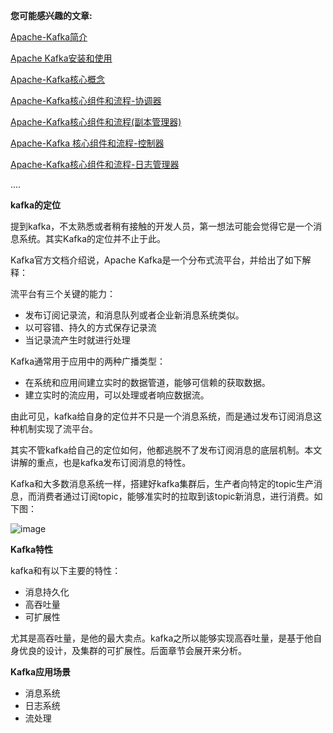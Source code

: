 **您可能感兴趣的文章:**

[Apache-Kafka简介](images/http://link.zhihu.com/?target=http%3A//mp.weixin.qq.com/s%3F__biz%3DMzU3MzgwNTU2Mg%3D%3D%26mid%3D100000482%26idx%3D1%26sn%3D22b13749ed0352cd286eac7697f39f23%26chksm%3D7d3d44774a4acd6189d082976e90087a9a955e6ca12b21193395536643a302ac4c13c88fe212%23rd)

[Apache Kafka安装和使用](images/http://link.zhihu.com/?target=http%3A//mp.weixin.qq.com/s%3F__biz%3DMzU3MzgwNTU2Mg%3D%3D%26mid%3D100000470%26idx%3D1%26sn%3D41ee111a073c51af4f9e87c2cdc4d584%26chksm%3D7d3d44434a4acd55b67414765a7b79152d7ef430ba00bec8af6cdddd8e8cf161777ee4a15841%23rd)

[Apache-Kafka核心概念](images/http://link.zhihu.com/?target=http%3A//mp.weixin.qq.com/s%3F__biz%3DMzU3MzgwNTU2Mg%3D%3D%26mid%3D100000472%26idx%3D1%26sn%3D99353b901d1174c3edd4a9ebbe394975%26chksm%3D7d3d444d4a4acd5bf0017210f55ec394abda01d163674d540988ca94863a51411be951711553%23rd)


[Apache-Kafka核心组件和流程-协调器](images/http://link.zhihu.com/?target=http%3A//mp.weixin.qq.com/s%3F__biz%3DMzU3MzgwNTU2Mg%3D%3D%26mid%3D100000476%26idx%3D1%26sn%3D34b2127b1a09664087e3b2079844c2db%26chksm%3D7d3d44494a4acd5f3bc70d914ae2842409282780d19d57043d168895e55f160b3be7835e2446%23rd)

[Apache-Kafka核心组件和流程(副本管理器)](images/http://link.zhihu.com/?target=http%3A//mp.weixin.qq.com/s%3F__biz%3DMzU3MzgwNTU2Mg%3D%3D%26mid%3D100000480%26idx%3D1%26sn%3D054cdf620eb82c4ecfaccd226d49d0e0%26chksm%3D7d3d44754a4acd638ca37afcfdaad802bb3dec01758b18cdf2c607ec494526832ee58ff43451%23rd)

[Apache-Kafka 核心组件和流程-控制器](images/http://link.zhihu.com/?target=http%3A//mp.weixin.qq.com/s%3F__biz%3DMzU3MzgwNTU2Mg%3D%3D%26mid%3D100000474%26idx%3D1%26sn%3Dc9b9d8fbb942f5299eb1d23a9363c0a4%26chksm%3D7d3d444f4a4acd597607e33ee59aad92db50084a5ab7edb84449df6f2f3ecc504e97f05977bb%23rd)

[Apache-Kafka核心组件和流程-日志管理器](images/http://link.zhihu.com/?target=http%3A//mp.weixin.qq.com/s%3F__biz%3DMzU3MzgwNTU2Mg%3D%3D%26mid%3D100000478%26idx%3D1%26sn%3Deeb3310214d7fa24ca86c4afad421baa%26chksm%3D7d3d444b4a4acd5d1987dc78f89d40a20833cec682b30b9f1a0735a26681f681a38853a6ff63%23rd)

....

**kafka的定位**

提到kafka，不太熟悉或者稍有接触的开发人员，第一想法可能会觉得它是一个消息系统。其实Kafka的定位并不止于此。

Kafka官方文档介绍说，Apache Kafka是一个分布式流平台，并给出了如下解释：

流平台有三个关键的能力：

*   发布订阅记录流，和消息队列或者企业新消息系统类似。
*   以可容错、持久的方式保存记录流
*   当记录流产生时就进行处理

Kafka通常用于应用中的两种广播类型：

*   在系统和应用间建立实时的数据管道，能够可信赖的获取数据。
*   建立实时的流应用，可以处理或者响应数据流。

由此可见，kafka给自身的定位并不只是一个消息系统，而是通过发布订阅消息这种机制实现了流平台。

其实不管kafka给自己的定位如何，他都逃脱不了发布订阅消息的底层机制。本文讲解的重点，也是kafka发布订阅消息的特性。

Kafka和大多数消息系统一样，搭建好kafka集群后，生产者向特定的topic生产消息，而消费者通过订阅topic，能够准实时的拉取到该topic新消息，进行消费。如下图：


![image](images/http://upload-images.jianshu.io/upload_images/16241060-eabf90da50c94506.jpg?imageMogr2/auto-orient/strip%7CimageView2/2/w/1240)

**Kafka特性**

kafka和有以下主要的特性：

*   消息持久化
*   高吞吐量
*   可扩展性

尤其是高吞吐量，是他的最大卖点。kafka之所以能够实现高吞吐量，是基于他自身优良的设计，及集群的可扩展性。后面章节会展开来分析。

**Kafka应用场景**

*   消息系统
*   日志系统
*   流处理
